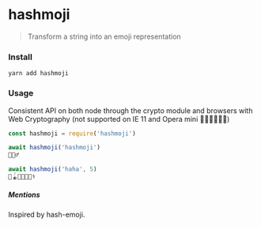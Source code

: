 # hashmoji

> Transform a string into an emoji representation

### Install

    yarn add hashmoji

### Usage

Consistent API on both node through the crypto module and browsers with Web Cryptography (not supported on IE 11 and Opera mini 💩🤣🖕😂💦👃)

```js
const hashmoji = require('hashmoji')

await hashmoji('hashmoji')
🙍🏼‍♂️

await hashmoji('haha', 5)
💢🪀🍥🧴👨🏼‍⚕️
```

##### Mentions

Inspired by hash-emoji.
